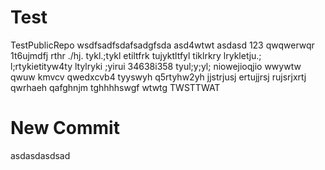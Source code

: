 # Test
TestPublicRepo
wsdfsadfsdafsadgfsda
asd4wtwt
asdasd
123
qwqwerwqr
1t6ujmdfj
rthr
./hj.
tykl.;tykl
etiltfrk
tujyktltfyl
tiklrkry
lrykletju.;
l;rtykietityw4ty
ltylryki
;yirui
34638i358
tyul;y;yl;
niowejioqjio
wwywtw
qwuw
kmvcv
qwedxcvb4
tyyswyh
q5rtyhw2yh
jjstrjusj
ertujjrsj
rujsrjxrtj
qwrhaeh
qafghnjm
tghhhhswgf
wtwtg
TWSTTWAT


<h1>New Commit</h1>


asdasdasdsad

